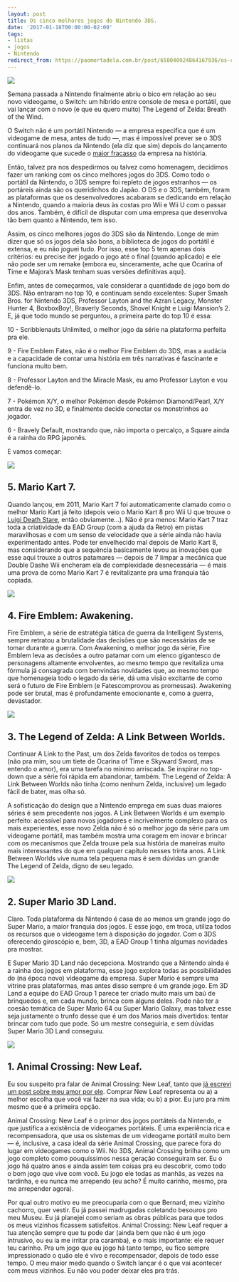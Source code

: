 ```yaml
---
layout: post
title: Os cinco melhores jogos do Nintendo 3DS.
date: '2017-01-18T00:00:00-02:00'
tags:
- listas
- jogos
- Nintendo
redirect_from: https://paomortadela.com.br/post/658040924864167936/os-cinco-melhores-jogos-do-nintendo-3ds
---
```

![](https://64.media.tumblr.com/c4bd588e603467d91729fc22fba64caf/0dffe9040fb81dc9-55/s540x810/92fa3203dfcf492b858db10541d284ff1d2eb88d.jpg)

Semana passada a Nintendo finalmente abriu o bico em relação ao seu novo videogame, o Switch: um híbrido entre console de mesa e portátil, que vai lançar com o novo (e que eu quero muito) The Legend of Zelda: Breath of the Wind.

O Switch não é um portátil Nintendo — a empresa especifica que é um videogame de mesa, antes de tudo —, mas é impossível prever se o 3DS continuará nos planos da Nintendo (ela diz que sim) depois do lançamento do videogame que sucede o [maior fracasso](http://www.eurogamer.net/articles/2016-11-04-the-wii-u-a-failure-far-from-it) da empresa na história.

Então, talvez pra nos despedirmos ou talvez como homenagem, decidimos fazer um ranking com os cinco melhores jogos do 3DS. Como todo o portátil da Nintendo, o 3DS sempre foi repleto de jogos estranhos — os portáreis ainda são os queridinhos do Japão. O DS e o 3DS, também, foram as plataformas que os desenvolvedores acabaram se dedicando em relação a Nintendo, quando a maioria deus às costas pro Wii e Wii U com o passar dos anos. Também, é difícil de disputar com uma empresa que desenvolva tão bem quanto a Nintendo, tem isso.

Assim, os cinco melhores jogos do 3DS são da Nintendo. Longe de mim dizer que só os jogos dela são bons, a biblioteca de jogos do portátil é extensa, e eu não joguei tudo. Por isso, esse top 5 tem apenas dois critérios: eu precise iter jogado o jogo até o final (quando aplicado) e ele não pode ser um remake (embora eu, sinceramente, ache que Ocarina of Time e Majora’s Mask tenham suas versões definitivas aqui).

Enfim, antes de começarmos, vale considerar a quantidade de jogo bom do 3DS. Não entraram no top 10, e continuam sendo excelentes: Super Smash Bros. for Nintendo 3DS, Professor Layton and the Azran Legacy, Monster Hunter 4, BoxboxBoy!, Braverly Seconds, Shovel Knight e Luigi Mansion’s 2. E, já que todo mundo se perguntou, a primeira parte do top 10 é essa:

10 - Scribblenauts Unlimited, o melhor jogo da série na plataforma perfeita pra ele.

9 - Fire Emblem Fates, não é o melhor Fire Emblem do 3DS, mas a audácia e a capacidade de contar uma história em três narrativas é fascinante e funciona muito bem.

8 - Professor Layton and the Miracle Mask, eu amo Professor Layton e vou defendê-lo.

7 - Pokémon X/Y, o melhor Pokémon desde Pokémon Diamond/Pearl, X/Y entra de vez no 3D, e finalmente decide conectar os monstrinhos ao jogador.

6 - Bravely Default, mostrando que, não importa o percalço, a Square ainda é a rainha do RPG japonês.

E vamos começar:

![](https://64.media.tumblr.com/15fddc24acb17a3d1aec10f8606be525/0dffe9040fb81dc9-ae/s540x810/8f23a658a17ad6dde9104687e321303c9799a238.jpg)

## 5. Mario Kart 7.

Quando lançou, em 2011, Mario Kart 7 foi automaticamente clamado como o melhor Mario Kart já feito (depois veio o Mario Kart 8 pro Wii U que trouxe o [Luigi Death Stare](https://youtu.be/C1Kv619FkaM), então obviamente…). Não é pra menos: Mario Kart 7 traz toda a criatividade da EAD Group (com a ajuda da Retro) em pistas maravilhosas e com um senso de velocidade que a série ainda não havia experimentado antes. Pode ter envelhecido mal depois de Mario Kart 8, mas considerando que a sequência basicamente levou as inovações que esse aqui trouxe a outros patamares — depois de 7 limpar a mecânica que Double Dashe Wii encheram ela de complexidade desnecessária — é mais uma prova de como Mario Kart 7 é revitalizante pra uma franquia tão copiada.

![](https://64.media.tumblr.com/526f6739caa2ae4ef53708b3339a199b/0dffe9040fb81dc9-a7/s540x810/19527d22e7329323190606e62853a9fde4d9de37.jpg)

## 4. Fire Emblem: Awakening.

Fire Emblem, a série de estratégia tática de guerra da Intelligent Systems, sempre retratou a brutalidade das decisões que são necessárias de se tomar durante a guerra. Com Awakening, o melhor jogo da série, Fire Emblem leva as decisões a outro patamar com um elenco gigantesco de personagens altamente envolventes, ao mesmo tempo que revitaliza uma fórmula já consagrada com benvindas novidades que, ao mesmo tempo que homenageia todo o legado da série, dá uma visão excitante de como será o futuro de Fire Emblem (e Fatescomprovou as promessas). Awakening pode ser brutal, mas é profundamente emocionante e, como a guerra, devastador.

![](https://64.media.tumblr.com/3f5d209590a091d907f11cedacb8b60a/0dffe9040fb81dc9-c9/s540x810/5810af1b67356fccb1f4788dee8c35b096c6ceb7.jpg)

## 3. The Legend of Zelda: A Link Between Worlds.

Continuar A Link to the Past, um dos Zelda favoritos de todos os tempos (não pra mim, sou um tiete de Ocarina of Time e Skyward Sword, mas entendo o amor), era uma tarefa no mínimo arriscada. Se inspirar no top-down que a série foi rápida em abandonar, também. The Legend of Zelda: A Link Between Worlds não tinha (como nenhum Zelda, inclusive) um legado fácil de bater, mas olha só.

A sofisticação do design que a Nintendo emprega em suas duas maiores séries é sem precedente nos jogos. A Link Between Worlds é um exemplo perfeito: acessível para novos jogadores e incrivelmente complexo para os mais experientes, esse novo Zelda não é só o melhor jogo da série para um videogame portátil, mas também mostra uma coragem em inovar e brincar com os mecanismos que Zelda trouxe pela sua história de maneiras muito mais interessantes do que em qualquer capítulo nesses trinta anos. A Link Between Worlds vive numa tela pequena mas é sem dúvidas um grande The Legend of Zelda, digno de seu legado.

![](https://64.media.tumblr.com/0839465cf39609ad97246bd1837df699/0dffe9040fb81dc9-f9/s540x810/a56c98d3cac04e76c8d808c58140fb5341b56d8a.jpg)

## 2. Super Mario 3D Land.

Claro. Toda plataforma da Nintendo é casa de ao menos um grande jogo do Super Mario, a maior franquia dos jogos. E esse jogo, em troca, utiliza todos os recursos que o videogame tem à disposição do jogador. Com o 3DS oferecendo giroscópio e, bem, 3D, a EAD Group 1 tinha algumas novidades pra mostrar.

E Super Mario 3D Land não decepciona. Mostrando que a Nintendo ainda é a rainha dos jogos em plataforma, esse jogo explora todas as possibilidades do (na época novo) videogame da empresa. Super Mario é sempre uma vitrine pras plataformas, mas antes disso sempre é um grande jogo. Em 3D Land a equipe do EAD Group 1 parece ter criado muito mais um baú de brinquedos e, em cada mundo, brinca com alguns deles. Pode não ter a coesão temática de Super Mario 64 ou Super Mario Galaxy, mas talvez esse seja justamente o trunfo desse que é um dos Marios mais divertidos: tentar brincar com tudo que pode. Só um mestre conseguiria, e sem dúvidas Super Mario 3D Land conseguiu.

![](https://64.media.tumblr.com/649ccdee4253aec8a10fe5431198d6cd/0dffe9040fb81dc9-6a/s540x810/66a606326443f7a98d1bdfb6430fd5abee4f7832.jpg)

## 1. Animal Crossing: New Leaf.

Eu sou suspeito pra falar de Animal Crossing: New Leaf, tanto que [já escrevi um post sobre meu amor por ele](https://paomortadela.com.br/post/658005440033161217/). Comprar New Leaf representa ou a) a melhor escolha que você vai fazer na sua vida; ou b) a pior. Eu juro pra mim mesmo que é a primeira opção.

Animal Crossing: New Leaf é o primor dos jogos portáteis da Nintendo, e que justifica a existência de videogames portáteis. É uma experiência rica e recompensadora, que usa os sistemas de um videogame portátil muito bem — é, inclusive, a casa ideal da série Animal Crossing, que parece fora do lugar em videogames como o Wii. No 3DS, Animal Crossing brilha como um jogo completo como pouquíssimos nessa geração conseguiram ser. Eu o jogo há quatro anos e ainda assim tem coisas pra eu descobrir, como todo o bom jogo que vive com você. Eu jogo ele todas as manhãs, as vezes na tardinha, e eu nunca me arrependo (eu acho? É muito carinho, mesmo, pra me arrepender agora).

Por qual outro motivo eu me preocuparia com o que Bernard, meu vizinho cachorro, quer vestir. Eu já passei madrugadas coletando besouros pro meu Museu. Eu já planejei como seriam as obras públicas para que todos os meus vizinhos ficassem satisfeitos. Animal Crossing: New Leaf requer a tua atenção sempre que tu pode dar (ainda bem que não é um jogo intrusivo, ou eu ia me irritar pra caramba), e o mais importante: ele requer teu carinho. Pra um jogo que eu jogo há tanto tempo, eu fico sempre impressionado o quão ele é vivo e recompensador, depois de todo esse tempo. O meu maior medo quando o Switch lançar é o que vai acontecer com meus vizinhos. Eu não vou poder deixar eles pra trás.

